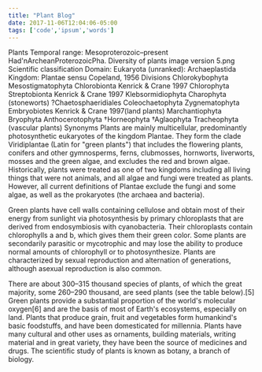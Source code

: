 ```yaml
---
title: "Plant Blog"
date: 2017-11-06T12:04:06-05:00
tags: ['code','ipsum','words']
---
```



Plants
Temporal range: Mesoproterozoic–present
Had'nArcheanProterozoicPha.
Diversity of plants image version 5.png
Scientific classification
Domain:	Eukaryota
(unranked):	Archaeplastida
Kingdom:	Plantae
sensu Copeland, 1956
Divisions
Chlorokybophyta
Mesostigmatophyta
Chlorobionta Kenrick & Crane 1997
Chlorophyta
Streptobionta Kenrick & Crane 1997
Klebsormidiophyta
Charophyta (stoneworts)
 ?Chaetosphaeridiales
Coleochaetophyta
Zygnematophyta
Embryobiotes Kenrick & Crane 1997(land plants)
Marchantiophyta
Bryophyta
Anthocerotophyta
†Horneophyta
†Aglaophyta
Tracheophyta (vascular plants)
Synonyms
Plants are mainly multicellular, predominantly photosynthetic eukaryotes of the kingdom Plantae. They form the clade Viridiplantae (Latin for "green plants") that includes the flowering plants, conifers and other gymnosperms, ferns, clubmosses, hornworts, liverworts, mosses and the green algae, and excludes the red and brown algae. Historically, plants were treated as one of two kingdoms including all living things that were not animals, and all algae and fungi were treated as plants. However, all current definitions of Plantae exclude the fungi and some algae, as well as the prokaryotes (the archaea and bacteria).

Green plants have cell walls containing cellulose and obtain most of their energy from sunlight via photosynthesis by primary chloroplasts that are derived from endosymbiosis with cyanobacteria. Their chloroplasts contain chlorophylls a and b, which gives them their green color. Some plants are secondarily parasitic or mycotrophic and may lose the ability to produce normal amounts of chlorophyll or to photosynthesize. Plants are characterized by sexual reproduction and alternation of generations, although asexual reproduction is also common.

There are about 300–315 thousand species of plants, of which the great majority, some 260–290 thousand, are seed plants (see the table below).[5] Green plants provide a substantial proportion of the world's molecular oxygen[6] and are the basis of most of Earth's ecosystems, especially on land. Plants that produce grain, fruit and vegetables form humankind's basic foodstuffs, and have been domesticated for millennia. Plants have many cultural and other uses as ornaments, building materials, writing material and in great variety, they have been the source of medicines and drugs. The scientific study of plants is known as botany, a branch of biology.
